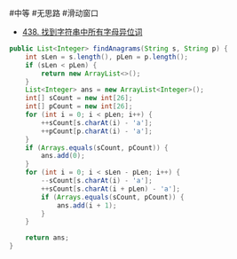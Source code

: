 #中等 #无思路 #滑动窗口

* [438. 找到字符串中所有字母异位词](https://leetcode.cn/problems/find-all-anagrams-in-a-string/)

```java
public List<Integer> findAnagrams(String s, String p) {
	int sLen = s.length(), pLen = p.length();
	if (sLen < pLen) {
		return new ArrayList<>();
	}
	List<Integer> ans = new ArrayList<Integer>();
	int[] sCount = new int[26];
	int[] pCount = new int[26];
	for (int i = 0; i < pLen; i++) {
		++sCount[s.charAt(i) - 'a'];
		++pCount[p.charAt(i) - 'a'];
	}
	if (Arrays.equals(sCount, pCount)) {
		ans.add(0);
	}
	for (int i = 0; i < sLen - pLen; i++) {
		--sCount[s.charAt(i) - 'a'];
		++sCount[s.charAt(i + pLen) - 'a'];
		if (Arrays.equals(sCount, pCount)) {
			ans.add(i + 1);
		}
	}

	return ans;
}
```

